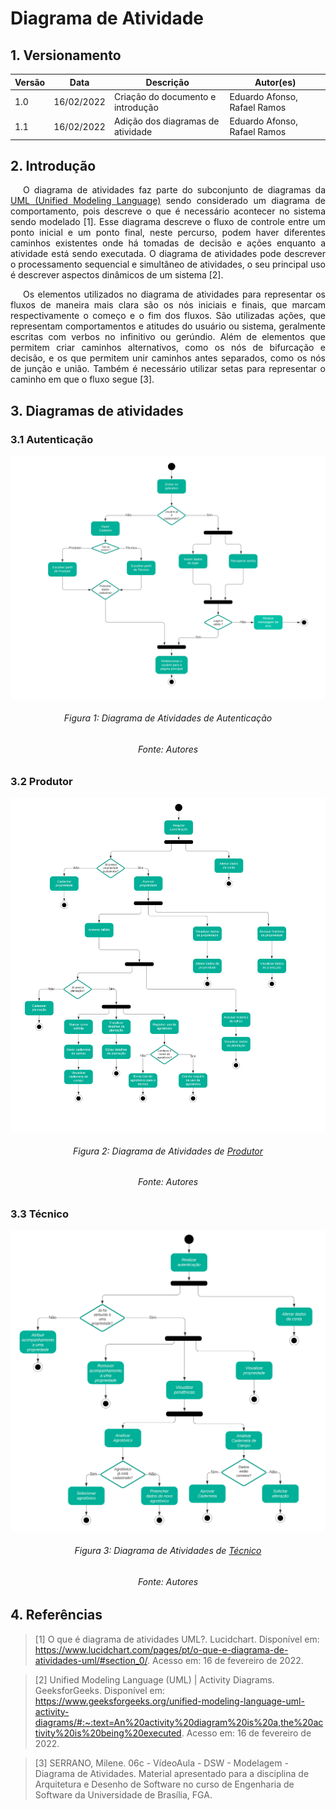 # Diagrama de Atividade

## 1. Versionamento

| Versão | Data       | Descrição                         | Autor(es)                   |
| ------ | ---------- | --------------------------------- | --------------------------- |
| 1.0    | 16/02/2022 | Criação do documento e introdução | Eduardo Afonso, Rafael Ramos |
| 1.1    | 16/02/2022 | Adição dos diagramas de atividade | Eduardo Afonso, Rafael Ramos |

## 2. Introdução

<p align="justify" style="text-indent: 20px">O diagrama de atividades faz parte do subconjunto de diagramas da <a href="https://www.uml.org/what-is-uml.htm">UML (Unified Modeling Language)</a> sendo considerado um diagrama de comportamento, pois descreve o que é necessário acontecer no sistema sendo modelado [1]. Esse diagrama descreve o fluxo de controle entre um ponto inicial e um ponto final, neste percurso, podem haver diferentes caminhos existentes onde há tomadas de decisão e ações enquanto a atividade está sendo executada. O diagrama de atividades pode descrever o processamento sequencial e simultâneo de atividades, o seu principal uso é descrever aspectos dinâmicos de um sistema [2].</p>

<p align="justify" style="text-indent: 20px"> Os elementos utilizados no diagrama de atividades para representar os fluxos de maneira mais clara são os nós iniciais e finais, que marcam respectivamente o começo e o fim dos fluxos. São utilizadas ações, que representam comportamentos e atitudes do usuário ou sistema, geralmente escritas com verbos no infinitivo ou gerúndio. Além de elementos que permitem criar caminhos alternativos, como os nós de bifurcação e decisão, e os que permitem unir caminhos antes separados, como os nós de junção e união. Também é necessário utilizar setas para representar o caminho em que o fluxo segue [3].</p>

## 3. Diagramas de atividades

### 3.1 Autenticação

<img src="../../../assets/modelagem/dinamica/atividade_autenticacao.svg" class="zoom">
<h6 align = "center">Figura 1: Diagrama de Atividades de Autenticação</h6>
<h6 align = "center">Fonte: Autores</h6>

### 3.2 Produtor

<img src="../../../assets/modelagem/dinamica/atividade_produtor.svg" class="zoom">
<h6 align = "center">Figura 2: Diagrama de Atividades de <a href="/requisitos/modelagem/lexicos#produtor">Produtor</a></h6>
<h6 align = "center">Fonte: Autores</h6>

### 3.3 Técnico

<center>
<img src="../../../assets/modelagem/dinamica/atividade_tecnico.svg" class="zoom">
</center>
<h6 align = "center">Figura 3: Diagrama de Atividades de <a href="/requisitos/modelagem/lexicos#tecnico">Técnico</a></h6></h6>
<h6 align = "center">Fonte: Autores</h6>



## 4. Referências

> [1] O que é diagrama de atividades UML?. Lucidchart. Disponível em: <a href="https://www.lucidchart.com/pages/pt/o-que-e-diagrama-de-atividades-uml/#section_0/">https://www.lucidchart.com/pages/pt/o-que-e-diagrama-de-atividades-uml/#section_0/</a>. Acesso em: 16 de fevereiro de 2022.

> [2] Unified Modeling Language (UML) | Activity Diagrams. GeeksforGeeks. Disponível em: <a href="https://www.geeksforgeeks.org/unified-modeling-language-uml-activity-diagrams/#:~:text=An%20activity%20diagram%20is%20a,the%20activity%20is%20being%20executed">https://www.geeksforgeeks.org/unified-modeling-language-uml-activity-diagrams/#:~:text=An%20activity%20diagram%20is%20a,the%20activity%20is%20being%20executed</a>. Acesso em: 16 de fevereiro de 2022.

> [3] SERRANO, Milene. 06c - VídeoAula - DSW - Modelagem - Diagrama de Atividades. Material apresentado para a disciplina de Arquitetura e Desenho de Software no curso de Engenharia de Software da Universidade de Brasília, FGA.